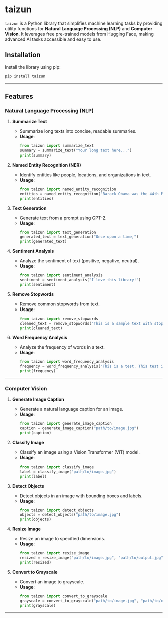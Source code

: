 # taizun

`taizun` is a Python library that simplifies machine learning tasks by providing utility functions for **Natural Language Processing (NLP)** and **Computer Vision**. It leverages free pre-trained models from Hugging Face, making advanced AI tasks accessible and easy to use.


## Installation

Install the library using pip:

```bash
pip install taizun
```


---

## Features

### **Natural Language Processing (NLP)**

1. **Summarize Text**

   - Summarize long texts into concise, readable summaries.
   - **Usage**:
     ```python
     from taizun import summarize_text
     summary = summarize_text("Your long text here...")
     print(summary)
     ```
2. **Named Entity Recognition (NER)**

   - Identify entities like people, locations, and organizations in text.
   - **Usage**:
     ```python
     from taizun import named_entity_recognition
     entities = named_entity_recognition("Barack Obama was the 44th President of the United States.")
     print(entities)
     ```
3. **Text Generation**

   - Generate text from a prompt using GPT-2.
   - **Usage**:
     ```python
     from taizun import text_generation
     generated_text = text_generation("Once upon a time,")
     print(generated_text)
     ```
4. **Sentiment Analysis**

   - Analyze the sentiment of text (positive, negative, neutral).
   - **Usage**:
     ```python
     from taizun import sentiment_analysis
     sentiment = sentiment_analysis("I love this library!")
     print(sentiment)
     ```
5. **Remove Stopwords**

   - Remove common stopwords from text.
   - **Usage**:
     ```python
     from taizun import remove_stopwords
     cleaned_text = remove_stopwords("This is a sample text with stopwords.")
     print(cleaned_text)
     ```
6. **Word Frequency Analysis**

   - Analyze the frequency of words in a text.
   - **Usage**:
     ```python
     from taizun import word_frequency_analysis
     frequency = word_frequency_analysis("This is a test. This test is only a test.")
     print(frequency)
     ```

---

### **Computer Vision**

1. **Generate Image Caption**

   - Generate a natural language caption for an image.
   - **Usage**:
     ```python
     from taizun import generate_image_caption
     caption = generate_image_caption("path/to/image.jpg")
     print(caption)
     ```
2. **Classify Image**

   - Classify an image using a Vision Transformer (ViT) model.
   - **Usage**:
     ```python
     from taizun import classify_image
     label = classify_image("path/to/image.jpg")
     print(label)
     ```
3. **Detect Objects**

   - Detect objects in an image with bounding boxes and labels.
   - **Usage**:
     ```python
     from taizun import detect_objects
     objects = detect_objects("path/to/image.jpg")
     print(objects)
     ```
4. **Resize Image**

   - Resize an image to specified dimensions.
   - **Usage**:
     ```python
     from taizun import resize_image
     resized = resize_image("path/to/image.jpg", "path/to/output.jpg", size=(300, 300))
     print(resized)
     ```
5. **Convert to Grayscale**

   - Convert an image to grayscale.
   - **Usage**:
     ```python
     from taizun import convert_to_grayscale
     grayscale = convert_to_grayscale("path/to/image.jpg", "path/to/output_grayscale.jpg")
     print(grayscale)
     ```

---
